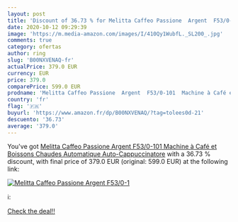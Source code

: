 ```yaml
---
layout: post
title: 'Discount of 36.73 % for Melitta Caffeo Passione  Argent  F53/0-1'
date: 2020-10-12 09:29:39
image: 'https://m.media-amazon.com/images/I/410Qy1WubfL._SL200_.jpg'
comments: true
category: ofertas
author: ring
slug: 'B00NXVENAQ-fr'
actualPrice: 379.0 EUR
currency: EUR
price: 379.0
comparePrice: 599.0 EUR
prodname: 'Melitta Caffeo Passione  Argent  F53/0-101  Machine à Café et Boissons Chaudes Automatique  Auto-Cappuccinatore'
country: 'fr'
flag: '🇫🇷'
buyurl: 'https://www.amazon.fr/dp/B00NXVENAQ/?tag=tolees0d-21'
descuento: '36.73'
average: '379.0'
---
```


You've got [Melitta Caffeo Passione  Argent  F53/0-101  Machine à Café et Boissons Chaudes Automatique  Auto-Cappuccinatore](https://www.amazon.fr/dp/B00NXVENAQ/?tag=tolees0d-21) with a  36.73 % discount, with final price of 379.0 EUR (original: 599.0 EUR) at the following link:

[![Melitta Caffeo Passione  Argent  F53/0-1](https://m.media-amazon.com/images/I/410Qy1WubfL._SL200_.jpg)](https://www.amazon.fr/dp/B00NXVENAQ/?tag=tolees0d-21)

ℹ️:


[Check the deal!!](https://www.amazon.fr/dp/B00NXVENAQ/?tag=tolees0d-21)
